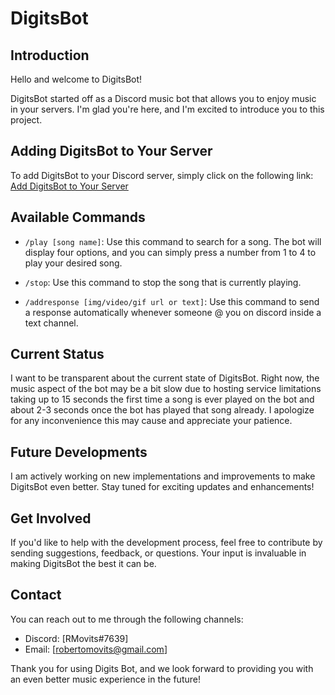 # DigitsBot

## Introduction

Hello and welcome to DigitsBot! 

DigitsBot started off as a Discord music bot that allows you to enjoy music in your servers. I'm glad you're here, and I'm excited to introduce you to this project.

## Adding DigitsBot to Your Server

To add DigitsBot to your Discord server, simply click on the following link: [Add DigitsBot to Your Server](https://discord.com/api/oauth2/authorize?client_id=1096964083305173072&permissions=8&scope=bot)

## Available Commands

- `/play [song name]`: Use this command to search for a song. The bot will display four options, and you can simply press a number from 1 to 4 to play your desired song.

- `/stop`: Use this command to stop the song that is currently playing.

- `/addresponse [img/video/gif url or text]`: Use this command to send a response automatically whenever someone @ you on discord inside a text channel.

## Current Status

I want to be transparent about the current state of DigitsBot. Right now, the music aspect of the bot may be a bit slow due to hosting service limitations taking up to 15 seconds the first time a song is ever played on the bot and about 2-3 seconds once the bot has played that song already. I apologize for any inconvenience this may cause and appreciate your patience.

## Future Developments

I am actively working on new implementations and improvements to make DigitsBot even better. Stay tuned for exciting updates and enhancements!

## Get Involved

If you'd like to help with the development process, feel free to contribute by sending suggestions, feedback, or questions. Your input is invaluable in making DigitsBot the best it can be.

## Contact

You can reach out to me through the following channels:
- Discord: [RMovits#7639]
- Email: [robertomovits@gmail.com]

Thank you for using Digits Bot, and we look forward to providing you with an even better music experience in the future!
